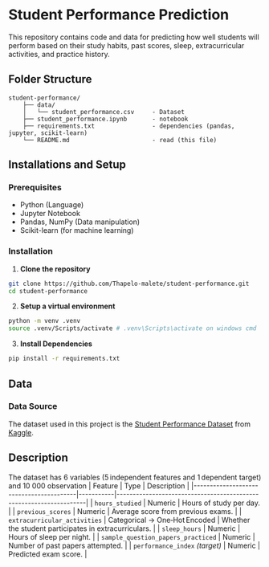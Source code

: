 # Student Performance Prediction

This repository contains code and data for predicting how well students will perform based on their study habits, past scores, sleep, extracurricular activities, and practice history.

## Folder Structure
```
student-performance/
    ├── data/
    │   └── student_performance.csv     - Dataset
    ├── student_performance.ipynb       - notebook
    ├── requirements.txt                - dependencies (pandas, jupyter, scikit-learn)
    └── README.md                       - read (this file)
```

## Installations and Setup
### Prerequisites
- Python (Language)
- Jupyter Notebook
- Pandas, NumPy (Data manipulation)
- Scikit-learn (for machine learning)

### Installation
1.  **Clone the repository**  
```bash
git clone https://github.com/Thapelo-malete/student-performance.git
cd student-performance
```
2. **Setup a virtual environment**
```bash
python -m venv .venv
source .venv/Scripts/activate # .venv\Scripts\activate on windows cmd

```
3. **Install Dependencies**
```bash
pip install -r requirements.txt
```

## Data
### Data Source
The dataset used in this project is the [Student Performance Dataset](https://www.kaggle.com/datasets/nikhil7280/student-performance-multiple-linear-regression) from [Kaggle](https://www.kaggle.com).

## Description
The dataset has 6 variables (5 independent features and 1 dependent target) and 10 000 observation
| Feature                                 | Type      | Description                                                        |
|-----------------------------------------|-----------|--------------------------------------------------------------------|
| `hours_studied`                         | Numeric   | Hours of study per day.                                            |
| `previous_scores`                       | Numeric   | Average score from previous exams.                                 |
| `extracurricular_activities`            | Categorical → One‑Hot Encoded | Whether the student participates in extracurriculars. |
| `sleep_hours`                           | Numeric   | Hours of sleep per night.                                          |
| `sample_question_papers_practiced`      | Numeric   | Number of past papers attempted.                                   |
| `performance_index` _(target)_          | Numeric   | Predicted exam score.                                              |
